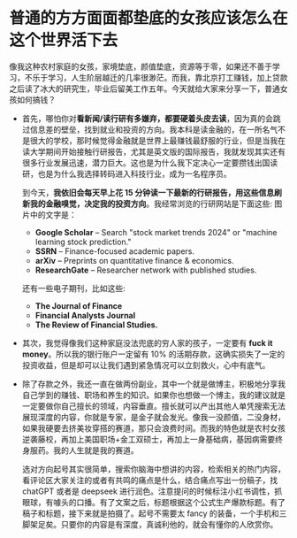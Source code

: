# 普通的方方面面都垫底的女孩应该怎么在这个世界活下去

像我这种农村家庭的女孩，家境垫底，颜值垫底，资源等于零，如果还不善于学习，不乐于学习，人生阶层越迁的几率很渺茫。而我，靠北京打工赚钱，加上贷款之后读了冰大的研究生，毕业后留美工作五年。今天就给大家来分享一下，普通女孩如何搞钱？

- 首先，哪怕你对**看新闻/读行研有多嫌弃，都要硬着头皮去读**，因为真的会跳过信息差的壁垒，找到就业和投资的方向。我本科是读金融的，在一所名气不是很大的学校，那时候觉得金融就是世界上最赚钱最舒服的行业，但是当我在读大学期间开始接触行研报告，尤其是英文版的国际报告，我就发现其实还有很多行业发展迅速，潜力巨大。这也是为什么我下定决心一定要攒钱出国读研，也是为什么我选择转码进入科技行业，成为一名程序员。

    到今天，**我依旧会每天早上花 15 分钟读一下最新的行研报告，用这些信息刷新我的金融嗅觉，决定我的投资方向**。我经常浏览的行研网站是下面这些:
图片中的文字是：

    * **Google Scholar** – Search "stock market trends 2024" or "machine learning stock prediction."
    * **SSRN** – Finance-focused academic papers.
    * **arXiv** – Preprints on quantitative finance & economics.
    * **ResearchGate** – Researcher network with published studies.

    还有一些电子期刊，比如这些:
    
    - **The Journal of Finance**
    - **Financial Analysts Journal**
    - **The Review of Financial Studies.**

-   其次，我觉得像我们这种家庭没法兜底的穷人家的孩子，一定要有 **fuck it money**。所以我的银行账户一定留有 10% 的活期存款，这确实损失了一定的投资收益，但是却可以让我们遇到紧急情况可以立刻救火，心中有底气。

- 除了存款之外，我还一直在做两份副业，其中一个就是做博主，积极地分享我自己学到的赚钱、职场和养生的知识。如果你也想做一个博主，我的建议就是一定要做你自己擅长的领域，内容垂直。擅长就可以产出其他人单凭搜索无法展现深度的内容，你就是专家，是金子就会发光。像我一没颜值，二没身材，如果我硬要去挤美妆穿搭的赛道，那只会浪费时间。而我的特色就是农村女孩逆袭藤校，再加上美国职场+金工双硕士，再加上一身基础病，基因病需要终身服药。我的人生就是我的赛道。

    选对方向起号其实很简单，搜索你脑海中想讲的内容，检索相关的热门内容，看评论区大家关注的或者有共鸣的痛点是什么，结合痛点写出一份稿子，找 chatGPT 或者是 deepseek 进行润色。注意提问的时候标注小红书调性，抓眼球，有噱头的口播。有了文案之后，标题根据这个公式生产爆款标题。有了稿子和标题，接下来就是拍摄了。起号不需要太 fancy 的装备，一个手机和三脚架足矣。只要你的内容是有深度，真诚利他的，就会有懂你的人欣赏你。